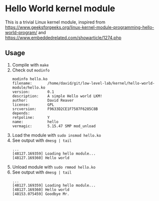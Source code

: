 # Hello World kernel module

This is a trivial Linux kernel module, inspired from
https://www.geeksforgeeks.org/linux-kernel-module-programming-hello-world-program/
and https://www.embeddedrelated.com/showarticle/1274.php

## Usage

1. Compile with `make`
2. Check out `modinfo`
   ```
   modinfo hello.ko
   filename:       /home/david/git/low-level-lab/kernel/hello-world-module/hello.ko
   version:        0.1
   description:    A simple Hello world LKM!
   author:         David Reaver
   license:        GPL
   srcversion:     F9633D2CE1F7587F6285C8B
   depends:
   retpoline:      Y
   name:           hello
   vermagic:       5.15.47 SMP mod_unload
   ```
3. Load the module with `sudo insmod hello.ko`
4. See output with `dmesg | tail`
   ```
   ...
   [48127.169359] Loading hello module...
   [48127.169360] Hello world
   ```
5. Unload module with `sudo rmmod hello.ko`
6. See output with `dmesg | tail`
   ```
   ...
   [48127.169359] Loading hello module...
   [48127.169360] Hello world
   [48153.075459] Goodbye Mr.
   ```
